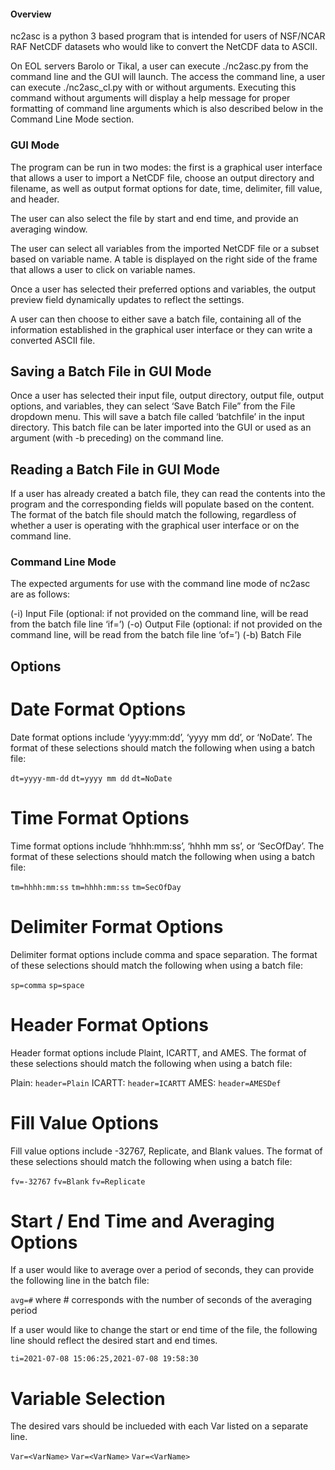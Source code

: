 #### Overview
nc2asc is a python 3 based program that is intended for users of NSF/NCAR RAF NetCDF datasets who would like to convert the NetCDF data to ASCII.

On EOL servers Barolo or Tikal, a user can execute ./nc2asc.py from the command line and the GUI will launch. The access the command line, a user can execute ./nc2asc_cl.py with or without arguments. Executing this command without arguments will display a help message for proper formatting of command line arguments which is also described below in the Command Line Mode section. 

### GUI Mode
The program can be run in two modes: the first is a graphical user interface that allows a user to import a NetCDF file, choose an output directory and filename, as well as output format options for date, time, delimiter, fill value, and header.

The user can also select the file by start and end time, and provide an averaging window.

The user can select all variables from the imported NetCDF file or a subset based on variable name. A table is displayed on the right side of the frame that allows a user to click on variable names. 

Once a user has selected their preferred options and variables, the output preview field dynamically updates to reflect the settings. 

A user can then choose to either save a batch file, containing all of the information established in the graphical user interface or they can write a converted ASCII file. 

## Saving a Batch File in GUI Mode
Once a user has selected their input file, output directory, output file, output options, and variables, they can select ‘Save Batch File” from the File dropdown menu. This will save a batch file called ‘batchfile’ in the input directory. This batch file can be later imported into the GUI or used as an argument (with -b preceding) on the command line. 

## Reading a Batch File in GUI Mode
If a user has already created a batch file, they can read the contents into the program and the corresponding fields will populate based on the content. The format of the batch file should match the following, regardless of whether a user is operating with the graphical user interface or on the command line. 

### Command Line Mode
The expected arguments for use with the command line mode of nc2asc are as follows:

(-i) Input File (optional: if not provided on the command line, will be read from the batch file line ‘if=’)
(-o) Output File (optional: if not provided on the command line, will be read from the batch file line ‘of=’)
(-b) Batch File
## Options

# Date Format Options
Date format options include ‘yyyy:mm:dd’, ‘yyyy mm dd’, or ‘NoDate’. The format of these selections should match the following when using a batch file:

`dt=yyyy-mm-dd`
`dt=yyyy mm dd`
`dt=NoDate`

# Time Format Options
Time format options include ‘hhhh:mm:ss’, ‘hhhh mm ss’, or ‘SecOfDay’. The format of these selections should match the following when using a batch file:

`tm=hhhh:mm:ss`
`tm=hhhh:mm:ss`
`tm=SecOfDay`

# Delimiter Format Options
Delimiter format options include comma and space separation. The format of these selections should match the following when using a batch file:

`sp=comma`
`sp=space`

# Header Format Options
Header format options include Plaint, ICARTT, and AMES. The format of these selections should match the following when using a batch file:

Plain: `header=Plain`
ICARTT: `header=ICARTT`
AMES: `header=AMESDef`

# Fill Value Options
Fill value options include -32767, Replicate, and Blank values. The format of these selections should match the following when using a batch file:

`fv=-32767`
`fv=Blank`
`fv=Replicate`

# Start / End Time and Averaging Options
If a user would like to average over a period of seconds, they can provide the following line in the batch file:

`avg=#` where # corresponds with the number of seconds of the averaging period

If a user would like to change the start or end time of the file, the following line should reflect the desired start and end times.

`ti=2021-07-08 15:06:25,2021-07-08 19:58:30`

# Variable Selection
The desired vars should be inclueded with each Var listed on a separate line.

`Var=<VarName>`
`Var=<VarName>`
`Var=<VarName>`
